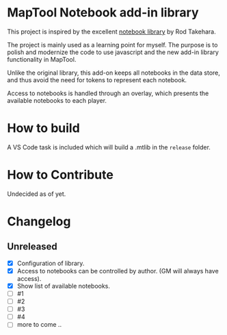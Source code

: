 # MapTool Notebook add-in library

This project is inspired by the excellent [notebook library](https://github.com/rtakehara/5e-Framework/tree/master/Resources) by Rod Takehara.

The project is mainly used as a learning point for myself. The purpose is to polish and modernize the code to use javascript and the new add-in library functionality in MapTool. 

Unlike the original library, this add-on keeps all notebooks in the data store, and thus avoid the need for tokens to represent each notebook. 

Access to notebooks is handled through an overlay, which presents the available notebooks to each player. 

# How to build
A VS Code task is included which will build a .mtlib in the `release` folder. 

# How to Contribute
Undecided as of yet. 

# Changelog

## Unreleased
- [x] Configuration of library.   
- [x] Access to notebooks can be controlled by author. (GM will always have access).   
- [x] Show list of available notebooks.  
- [ ] #1
- [ ] #2
- [ ] #3
- [ ] #4
- [ ] more to come ..
